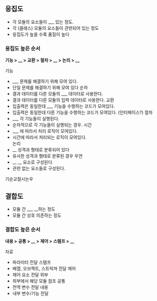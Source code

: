 ## 응집도
- 각 모듈의 요소들이 ___ 있는 정도. 
- 각 (클래스) 모듈의 요소들이 관련되어 있는 정도 
- 응집도가 높을 수록 품질이 높다 

### 응집도 높은 순서 

**기능 > __ > 교환 > 절차 > __ > 논리 > __**

기능
- ___ 문제를 해결하기 위해 모여 있다.
- 단일 문제를 해결하기 위해 모여 있다
순차 
- 결과 데이터를 다른 모듈의 ___ 데이터로 사용한다. 
- 결과 데이터를 다른 모듈의 입력 데이터로 사용한다.
교환 
- 입출력은 동일한데 ___ 기능을 수행하는 코드가 모여있다. 
- 입출력은 동일한데 다른 기능을 수행하는 코드가 모여있다. (인터페이스?)
절차
- ___ 각 기능들이 실행된다.
- 순차적으로 각 기능들이 실행되는 경우. 
시간
- ___ 에 따라서 처리 로직이 모여있다.
- 시간에 따라서 처리되는 로직이 모여있다.  
논리 
- __ 성격과 형태로 분류되어 있다
- 유사한 성격과 형태로 분류된 경우 
우연
- __ __ 요소로 구성된다. 
- 관련 없는 요소들로 구성된다. 

기순교절시논우

## 결합도
- 모듈 간 ___ __하는 정도 
- 모듈 간 상호 의존하는 정도

### 결합도 높은 순서 

**내용 > 공통 > __ > 제어 > 스탬프 > __**

자료 
- 파라미터 전달
스탬프
- 배열, 오브젝트, 스트럭쳐 전달
제어
- 제어 요소 전달
외부
- 외부에서 해당 모듈 참조 
공통
- 전역 변수 전달
내용 
- 내부 변수/기능 전달